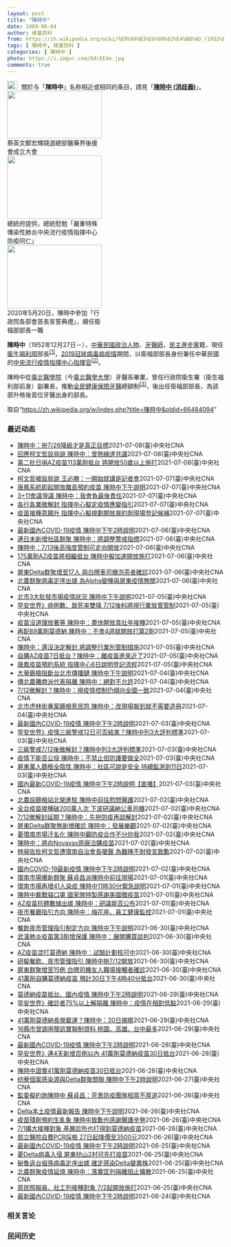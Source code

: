 ```yaml
---
layout: post
title: "陳時中"
date: 1989-06-04
author: 维基百科
from: https://zh.wikipedia.org/wiki/%E9%99%B3%E6%99%82%E4%B8%AD_(1952%E5%B9%B4)
tags: [ 陳時中, 维基百科 ]
categories: [ 陳時中 ]
photo: https://i.imgur.com/Q4cEE4e.jpg
comments: true
---
```

<div class="mw-parser-output">
<div id="noteTA-54dafe5e" class="noteTA"><div class="noteTA-group"><div data-noteta-group-source="module" data-noteta-group="Medicine"></div></div></div>
<div role="note" class="hatnote navigation-not-searchable"><a href="/wiki/Wikipedia:%E6%B6%88%E6%AD%A7%E4%B9%89" title="Wikipedia:消歧义"><img alt="Disambig gray.svg" src="//upload.wikimedia.org/wikipedia/commons/thumb/5/5f/Disambig_gray.svg/25px-Disambig_gray.svg.png" decoding="async" width="25" height="19" srcset="//upload.wikimedia.org/wikipedia/commons/thumb/5/5f/Disambig_gray.svg/38px-Disambig_gray.svg.png 1.5x, //upload.wikimedia.org/wikipedia/commons/thumb/5/5f/Disambig_gray.svg/50px-Disambig_gray.svg.png 2x" data-file-width="220" data-file-height="168"></a>&nbsp;&nbsp;關於与「<b>陳時中</b>」名称相近或相同的条目，請見「<b><a href="/wiki/%E9%99%B3%E6%99%82%E4%B8%AD_(%E6%B6%88%E6%AD%A7%E7%BE%A9)" class="mw-disambig" title="陳時中 (消歧義)">陳時中 (消歧義)</a></b>」。</div>

<div class="thumb tright"><div class="thumbinner" style="width:222px;"><a href="/wiki/File:%E9%84%AD%E5%AE%8F%E8%BC%9D%E8%88%87%E9%86%AB%E6%94%BF%E4%BA%BA%E5%A3%AB%E5%90%88%E7%85%A7.jpg" class="image"><img alt="" src="//upload.wikimedia.org/wikipedia/commons/thumb/e/e0/%E9%84%AD%E5%AE%8F%E8%BC%9D%E8%88%87%E9%86%AB%E6%94%BF%E4%BA%BA%E5%A3%AB%E5%90%88%E7%85%A7.jpg/220px-%E9%84%AD%E5%AE%8F%E8%BC%9D%E8%88%87%E9%86%AB%E6%94%BF%E4%BA%BA%E5%A3%AB%E5%90%88%E7%85%A7.jpg" decoding="async" width="220" height="110" class="thumbimage" srcset="//upload.wikimedia.org/wikipedia/commons/thumb/e/e0/%E9%84%AD%E5%AE%8F%E8%BC%9D%E8%88%87%E9%86%AB%E6%94%BF%E4%BA%BA%E5%A3%AB%E5%90%88%E7%85%A7.jpg/330px-%E9%84%AD%E5%AE%8F%E8%BC%9D%E8%88%87%E9%86%AB%E6%94%BF%E4%BA%BA%E5%A3%AB%E5%90%88%E7%85%A7.jpg 1.5x, //upload.wikimedia.org/wikipedia/commons/thumb/e/e0/%E9%84%AD%E5%AE%8F%E8%BC%9D%E8%88%87%E9%86%AB%E6%94%BF%E4%BA%BA%E5%A3%AB%E5%90%88%E7%85%A7.jpg/440px-%E9%84%AD%E5%AE%8F%E8%BC%9D%E8%88%87%E9%86%AB%E6%94%BF%E4%BA%BA%E5%A3%AB%E5%90%88%E7%85%A7.jpg 2x" data-file-width="4160" data-file-height="2080"></a>  <div class="thumbcaption"><div class="magnify"><a href="/wiki/File:%E9%84%AD%E5%AE%8F%E8%BC%9D%E8%88%87%E9%86%AB%E6%94%BF%E4%BA%BA%E5%A3%AB%E5%90%88%E7%85%A7.jpg" class="internal" title="放大"></a></div>蔡英文鄭宏輝競選總部醫藥界後援會成立大會</div></div></div>
<div class="thumb tright"><div class="thumbinner" style="width:222px;"><a href="/wiki/File:02.07_%E7%B8%BD%E7%B5%B1%E6%85%B0%E5%8B%89%E3%80%8C%E5%9A%B4%E9%87%8D%E7%89%B9%E6%AE%8A%E5%82%B3%E6%9F%93%E6%80%A7%E8%82%BA%E7%82%8E%E4%B8%AD%E5%A4%AE%E6%B5%81%E8%A1%8C%E7%96%AB%E6%83%85%E6%8C%87%E6%8F%AE%E4%B8%AD%E5%BF%83%E9%98%B2%E7%96%AB%E5%90%8C%E4%BB%81%E3%80%8D_(49500116692).jpg" class="image"><img alt="" src="//upload.wikimedia.org/wikipedia/commons/thumb/9/95/02.07_%E7%B8%BD%E7%B5%B1%E6%85%B0%E5%8B%89%E3%80%8C%E5%9A%B4%E9%87%8D%E7%89%B9%E6%AE%8A%E5%82%B3%E6%9F%93%E6%80%A7%E8%82%BA%E7%82%8E%E4%B8%AD%E5%A4%AE%E6%B5%81%E8%A1%8C%E7%96%AB%E6%83%85%E6%8C%87%E6%8F%AE%E4%B8%AD%E5%BF%83%E9%98%B2%E7%96%AB%E5%90%8C%E4%BB%81%E3%80%8D_%2849500116692%29.jpg/220px-02.07_%E7%B8%BD%E7%B5%B1%E6%85%B0%E5%8B%89%E3%80%8C%E5%9A%B4%E9%87%8D%E7%89%B9%E6%AE%8A%E5%82%B3%E6%9F%93%E6%80%A7%E8%82%BA%E7%82%8E%E4%B8%AD%E5%A4%AE%E6%B5%81%E8%A1%8C%E7%96%AB%E6%83%85%E6%8C%87%E6%8F%AE%E4%B8%AD%E5%BF%83%E9%98%B2%E7%96%AB%E5%90%8C%E4%BB%81%E3%80%8D_%2849500116692%29.jpg" decoding="async" width="220" height="147" class="thumbimage" srcset="//upload.wikimedia.org/wikipedia/commons/thumb/9/95/02.07_%E7%B8%BD%E7%B5%B1%E6%85%B0%E5%8B%89%E3%80%8C%E5%9A%B4%E9%87%8D%E7%89%B9%E6%AE%8A%E5%82%B3%E6%9F%93%E6%80%A7%E8%82%BA%E7%82%8E%E4%B8%AD%E5%A4%AE%E6%B5%81%E8%A1%8C%E7%96%AB%E6%83%85%E6%8C%87%E6%8F%AE%E4%B8%AD%E5%BF%83%E9%98%B2%E7%96%AB%E5%90%8C%E4%BB%81%E3%80%8D_%2849500116692%29.jpg/330px-02.07_%E7%B8%BD%E7%B5%B1%E6%85%B0%E5%8B%89%E3%80%8C%E5%9A%B4%E9%87%8D%E7%89%B9%E6%AE%8A%E5%82%B3%E6%9F%93%E6%80%A7%E8%82%BA%E7%82%8E%E4%B8%AD%E5%A4%AE%E6%B5%81%E8%A1%8C%E7%96%AB%E6%83%85%E6%8C%87%E6%8F%AE%E4%B8%AD%E5%BF%83%E9%98%B2%E7%96%AB%E5%90%8C%E4%BB%81%E3%80%8D_%2849500116692%29.jpg 1.5x, //upload.wikimedia.org/wikipedia/commons/thumb/9/95/02.07_%E7%B8%BD%E7%B5%B1%E6%85%B0%E5%8B%89%E3%80%8C%E5%9A%B4%E9%87%8D%E7%89%B9%E6%AE%8A%E5%82%B3%E6%9F%93%E6%80%A7%E8%82%BA%E7%82%8E%E4%B8%AD%E5%A4%AE%E6%B5%81%E8%A1%8C%E7%96%AB%E6%83%85%E6%8C%87%E6%8F%AE%E4%B8%AD%E5%BF%83%E9%98%B2%E7%96%AB%E5%90%8C%E4%BB%81%E3%80%8D_%2849500116692%29.jpg/440px-02.07_%E7%B8%BD%E7%B5%B1%E6%85%B0%E5%8B%89%E3%80%8C%E5%9A%B4%E9%87%8D%E7%89%B9%E6%AE%8A%E5%82%B3%E6%9F%93%E6%80%A7%E8%82%BA%E7%82%8E%E4%B8%AD%E5%A4%AE%E6%B5%81%E8%A1%8C%E7%96%AB%E6%83%85%E6%8C%87%E6%8F%AE%E4%B8%AD%E5%BF%83%E9%98%B2%E7%96%AB%E5%90%8C%E4%BB%81%E3%80%8D_%2849500116692%29.jpg 2x" data-file-width="2048" data-file-height="1365"></a>  <div class="thumbcaption"><div class="magnify"><a href="/wiki/File:02.07_%E7%B8%BD%E7%B5%B1%E6%85%B0%E5%8B%89%E3%80%8C%E5%9A%B4%E9%87%8D%E7%89%B9%E6%AE%8A%E5%82%B3%E6%9F%93%E6%80%A7%E8%82%BA%E7%82%8E%E4%B8%AD%E5%A4%AE%E6%B5%81%E8%A1%8C%E7%96%AB%E6%83%85%E6%8C%87%E6%8F%AE%E4%B8%AD%E5%BF%83%E9%98%B2%E7%96%AB%E5%90%8C%E4%BB%81%E3%80%8D_(49500116692).jpg" class="internal" title="放大"></a></div>總統府提供，總統慰勉「嚴重特殊傳染性肺炎中央流行疫情指揮中心防疫同仁」</div></div></div>
<div class="thumb tright"><div class="thumbinner" style="width:222px;"><a href="/wiki/File:05.20_%E7%B8%BD%E7%B5%B1%E4%B8%BB%E6%8C%81%E3%80%8C%E8%A1%8C%E6%94%BF%E9%99%A2%E5%89%AF%E9%99%A2%E9%95%B7%E6%9A%A8%E5%90%84%E9%83%A8%E6%9C%83%E9%A6%96%E9%95%B7%E5%AE%A3%E8%AA%93%E5%85%B8%E7%A6%AE%E3%80%8D-%E9%99%B3%E6%99%82%E4%B8%AD.jpg" class="image"><img alt="" src="//upload.wikimedia.org/wikipedia/commons/thumb/a/aa/05.20_%E7%B8%BD%E7%B5%B1%E4%B8%BB%E6%8C%81%E3%80%8C%E8%A1%8C%E6%94%BF%E9%99%A2%E5%89%AF%E9%99%A2%E9%95%B7%E6%9A%A8%E5%90%84%E9%83%A8%E6%9C%83%E9%A6%96%E9%95%B7%E5%AE%A3%E8%AA%93%E5%85%B8%E7%A6%AE%E3%80%8D-%E9%99%B3%E6%99%82%E4%B8%AD.jpg/220px-05.20_%E7%B8%BD%E7%B5%B1%E4%B8%BB%E6%8C%81%E3%80%8C%E8%A1%8C%E6%94%BF%E9%99%A2%E5%89%AF%E9%99%A2%E9%95%B7%E6%9A%A8%E5%90%84%E9%83%A8%E6%9C%83%E9%A6%96%E9%95%B7%E5%AE%A3%E8%AA%93%E5%85%B8%E7%A6%AE%E3%80%8D-%E9%99%B3%E6%99%82%E4%B8%AD.jpg" decoding="async" width="220" height="147" class="thumbimage" srcset="//upload.wikimedia.org/wikipedia/commons/thumb/a/aa/05.20_%E7%B8%BD%E7%B5%B1%E4%B8%BB%E6%8C%81%E3%80%8C%E8%A1%8C%E6%94%BF%E9%99%A2%E5%89%AF%E9%99%A2%E9%95%B7%E6%9A%A8%E5%90%84%E9%83%A8%E6%9C%83%E9%A6%96%E9%95%B7%E5%AE%A3%E8%AA%93%E5%85%B8%E7%A6%AE%E3%80%8D-%E9%99%B3%E6%99%82%E4%B8%AD.jpg/330px-05.20_%E7%B8%BD%E7%B5%B1%E4%B8%BB%E6%8C%81%E3%80%8C%E8%A1%8C%E6%94%BF%E9%99%A2%E5%89%AF%E9%99%A2%E9%95%B7%E6%9A%A8%E5%90%84%E9%83%A8%E6%9C%83%E9%A6%96%E9%95%B7%E5%AE%A3%E8%AA%93%E5%85%B8%E7%A6%AE%E3%80%8D-%E9%99%B3%E6%99%82%E4%B8%AD.jpg 1.5x, //upload.wikimedia.org/wikipedia/commons/thumb/a/aa/05.20_%E7%B8%BD%E7%B5%B1%E4%B8%BB%E6%8C%81%E3%80%8C%E8%A1%8C%E6%94%BF%E9%99%A2%E5%89%AF%E9%99%A2%E9%95%B7%E6%9A%A8%E5%90%84%E9%83%A8%E6%9C%83%E9%A6%96%E9%95%B7%E5%AE%A3%E8%AA%93%E5%85%B8%E7%A6%AE%E3%80%8D-%E9%99%B3%E6%99%82%E4%B8%AD.jpg/440px-05.20_%E7%B8%BD%E7%B5%B1%E4%B8%BB%E6%8C%81%E3%80%8C%E8%A1%8C%E6%94%BF%E9%99%A2%E5%89%AF%E9%99%A2%E9%95%B7%E6%9A%A8%E5%90%84%E9%83%A8%E6%9C%83%E9%A6%96%E9%95%B7%E5%AE%A3%E8%AA%93%E5%85%B8%E7%A6%AE%E3%80%8D-%E9%99%B3%E6%99%82%E4%B8%AD.jpg 2x" data-file-width="2508" data-file-height="1672"></a>  <div class="thumbcaption"><div class="magnify"><a href="/wiki/File:05.20_%E7%B8%BD%E7%B5%B1%E4%B8%BB%E6%8C%81%E3%80%8C%E8%A1%8C%E6%94%BF%E9%99%A2%E5%89%AF%E9%99%A2%E9%95%B7%E6%9A%A8%E5%90%84%E9%83%A8%E6%9C%83%E9%A6%96%E9%95%B7%E5%AE%A3%E8%AA%93%E5%85%B8%E7%A6%AE%E3%80%8D-%E9%99%B3%E6%99%82%E4%B8%AD.jpg" class="internal" title="放大"></a></div>2020年5月20日，陳時中參加「行政院各部會首長宣誓典禮」，續任衛福部部長一職</div></div></div>
<p><b>陳時中</b>（1952年12月27日<span class="useeditintro" title="Template:BLP editintro">－</span>），<a href="/wiki/%E4%B8%AD%E8%8F%AF%E6%B0%91%E5%9C%8B" title="中華民國">中華民國</a><a href="/wiki/%E6%94%BF%E6%B2%BB%E4%BA%BA%E7%89%A9" title="政治人物">政治人物</a>、<a href="/wiki/%E7%89%99%E9%86%AB%E5%B8%AB" class="mw-redirect" title="牙醫師">牙醫師</a>，<a href="/wiki/%E6%B0%91%E4%B8%BB%E9%80%B2%E6%AD%A5%E9%BB%A8" title="民主進步黨">民主進步黨</a>籍，現任<a href="/wiki/%E4%B8%AD%E8%8F%AF%E6%B0%91%E5%9C%8B%E8%A1%9B%E7%94%9F%E7%A6%8F%E5%88%A9%E9%83%A8" title="中華民國衛生福利部">衛生福利部</a>部長<sup id="cite_ref-1" class="reference"><a href="#cite_note-1">[1]</a></sup>，<a href="/wiki/2019%E5%86%A0%E7%8B%80%E7%97%85%E6%AF%92%E7%97%85%E8%87%BA%E7%81%A3%E7%96%AB%E6%83%85" title="2019冠狀病毒病臺灣疫情">2019冠狀病毒病疫情</a>期間，以衛福部部長身份兼任中華民國的<a href="/wiki/%E5%9C%8B%E5%AE%B6%E8%A1%9B%E7%94%9F%E6%8C%87%E6%8F%AE%E4%B8%AD%E5%BF%83%E4%B8%AD%E5%A4%AE%E6%B5%81%E8%A1%8C%E7%96%AB%E6%83%85%E6%8C%87%E6%8F%AE%E4%B8%AD%E5%BF%83" title="國家衛生指揮中心中央流行疫情指揮中心">中央流行疫情指揮中心</a><a href="/wiki/%E6%8C%87%E6%8F%AE%E5%AE%98" title="指揮官">指揮官</a><sup id="cite_ref-2" class="reference"><a href="#cite_note-2">[2]</a></sup>。
</p><p>陳時中從<a href="/wiki/%E8%87%BA%E5%8C%97%E9%86%AB%E5%AD%B8%E9%99%A2" class="mw-redirect" title="臺北醫學院">臺北醫學院</a>（今<a href="/wiki/%E8%87%BA%E5%8C%97%E9%86%AB%E5%AD%B8%E5%A4%A7%E5%AD%B8" title="臺北醫學大學">臺北醫學大學</a>）牙醫系畢業，曾任行政院衛生署（衛生福利部前身）副署長，推動<a href="/wiki/%E5%85%A8%E6%B0%91%E5%81%A5%E5%BA%B7%E4%BF%9D%E9%9A%AA" title="全民健康保險">全民健康保險</a><a href="/wiki/%E7%89%99%E9%86%AB" title="牙醫">牙醫</a>總額制<sup id="cite_ref-3" class="reference"><a href="#cite_note-3">[3]</a></sup>，後出任衛福部部長，為該部升格後首位牙醫出身的部長。
</p>
</div><noscript><img src="//zh.wikipedia.org/wiki/Special:CentralAutoLogin/start?type=1x1" alt="" title="" width="1" height="1" style="border: none; position: absolute;"></noscript>
<div class="printfooter">取自“<a dir="ltr" href="https://zh.wikipedia.org/w/index.php?title=陳時中&amp;oldid=66484094">https://zh.wikipedia.org/w/index.php?title=陳時中&amp;oldid=66484094</a>”</div><div id="recent-news"><h3>最近动态</h3><ul><li><a href="https://nodebe4.github.io/waimei/2021-07-08/%E9%99%B3%E6%99%82%E4%B8%AD-%E6%8B%9A7-26%E9%99%8D%E7%B4%9A%E6%89%8D%E6%98%AF%E7%9C%9F%E6%AD%A3%E7%9B%AE%E6%A8%99" title="陳時中：拚7/26降級才是真正目標—— 指揮中心指揮官陳時中表示，全國力拚26日降級才是真正目標。（指揮中心提供） （中央社記者陳婕翎、張茗喧台北8日電）全台疫情三級警戒4度延期至26日，雖餐飲...">陳時中：拚7/26降級才是真正目標</a><time>2021-07-08</time><a class="tag">(臺)中央社CNA</a></li>
<li><a href="https://nodebe4.github.io/waimei/2021-07-08/%E5%9B%9E%E6%87%89%E6%9F%AF%E6%96%87%E5%93%B2%E8%A8%AD%E5%B1%80%E8%AA%AA-%E9%99%B3%E6%99%82%E4%B8%AD-%E6%9B%BE%E7%86%B1%E7%B7%9A%E9%81%94%E5%85%B1%E8%AD%98" title="回應柯文哲設局說 陳時中：曾熱線達共識—— 指揮中心指揮官陳時中（左）8日表示，與台北市長柯文哲（右）兩人曾直接通話，雙方對成立聯合前進指揮所達成共識，並決定2日在環南市場舉行記者會。圖為當天記...">回應柯文哲設局說 陳時中：曾熱線達共識</a><time>2021-07-08</time><a class="tag">(臺)中央社CNA</a></li>
<li><a href="https://nodebe4.github.io/waimei/2021-07-08/%E7%AC%AC%E4%BA%8C%E6%89%B9%E6%97%A5%E6%8D%90AZ%E7%96%AB%E8%8B%97113%E8%90%AC%E5%8A%91%E6%8A%B5%E5%8F%B0-%E5%B0%87%E9%96%8B%E6%94%BE50%E6%AD%B2%E4%BB%A5%E4%B8%8A%E6%96%BD%E6%89%93" title="第二批日捐AZ疫苗113萬劑抵台 將開放50歲以上施打—— （中央社記者陳婕翎、張茗喧台北8日電）中央流行疫情指揮中心指揮官陳時中今天下午表示，第二批日捐AZ 疫苗113萬劑下午已運抵台灣，陳時...">第二批日捐AZ疫苗113萬劑抵台 將開放50歲以上施打</a><time>2021-07-08</time><a class="tag">(臺)中央社CNA</a></li>
<li><a href="https://nodebe4.github.io/waimei/2021-07-07/%E6%9F%AF%E6%96%87%E5%93%B2%E8%A2%AB%E8%A8%AD%E5%B1%80%E8%AA%AA-%E7%8E%8B%E5%BF%85%E5%8B%9D-%E4%B8%80%E9%96%8B%E5%A7%8B%E5%B0%B1%E8%AC%9B%E6%98%AF%E8%A8%98%E8%80%85%E6%9C%83" title="柯文哲被設局說 王必勝：一開始就講是記者會—— 台北市長柯文哲（前右）7日稱日前與中央去環南市場視察是「被設局」。圖前左為中央流行疫情指揮中心指揮官陳時中。（中央社檔案照片 （中央社記者陳怡璇台...">柯文哲被設局說  王必勝：一開始就講是記者會</a><time>2021-07-07</time><a class="tag">(臺)中央社CNA</a></li>
<li><a href="https://nodebe4.github.io/waimei/2021-07-07/%E5%94%90%E9%B3%B3%E7%B3%BB%E7%B5%B1%E5%8D%B3%E8%B5%B7%E9%96%8B%E6%94%BE%E9%9B%A2%E5%B3%B6%E9%A0%90%E7%B4%84%E7%96%AB%E8%8B%97-%E9%99%B3%E6%99%82%E4%B8%AD%E4%B8%8B%E5%8D%88%E8%AA%AA%E6%98%8E" title="唐鳳系統即起開放離島預約疫苗 陳時中下午說明—— （中央社記者陳婕翎台北8日電）行政院政委唐鳳規劃武漢肺炎疫苗預約平台，昨天首次收單162萬多人登記意願，今天上午10時起開放已登記5178名離島...">唐鳳系統即起開放離島預約疫苗 陳時中下午說明</a><time>2021-07-07</time><a class="tag">(臺)中央社CNA</a></li>
<li><a href="https://nodebe4.github.io/waimei/2021-07-07/3+11%E6%9C%83%E8%AD%B0%E7%88%AD%E8%AD%B0-%E9%99%B3%E6%99%82%E4%B8%AD-%E6%88%91%E6%9C%83%E8%B2%A0%E6%9C%80%E5%BE%8C%E8%B2%AC%E4%BB%BB" title="3+11會議爭議 陳時中：我會負最後責任—— （中央社記者陳婕翎、張茗喧台北7日電）武漢肺炎疫情延燒，部份矛頭指向機組員「3+11」隔離政策，近日又傳出專家會議沒討論該議題。指揮中心指揮官陳時中...">3+11會議爭議 陳時中：我會負最後責任</a><time>2021-07-07</time><a class="tag">(臺)中央社CNA</a></li>
<li><a href="https://nodebe4.github.io/waimei/2021-07-07/%E5%90%84%E8%A1%8C%E5%90%84%E6%A5%AD%E5%BE%AE%E8%A7%A3%E5%B0%81-%E6%8C%87%E6%8F%AE%E4%B8%AD%E5%BF%83%E6%93%AC%E5%AE%9A%E7%96%AB%E6%83%85%E6%87%89%E8%AE%8A%E6%8C%87%E5%BC%95" title="各行各業微解封 指揮中心擬定疫情應變指引—— （中央社記者陳婕翎、張茗喧台北7日電）國內武漢肺炎疫情趨緩，連續多天不明感染源個案少於10例，指揮中心規劃7月13日後放寬高強度管制，指揮官陳時中今...">各行各業微解封 指揮中心擬定疫情應變指引</a><time>2021-07-07</time><a class="tag">(臺)中央社CNA</a></li>
<li><a href="https://nodebe4.github.io/waimei/2021-07-07/%E7%96%AB%E8%8B%97%E6%8E%A5%E7%A8%AE%E6%84%8F%E9%A1%98%E5%8D%87-%E6%8C%87%E6%8F%AE%E4%B8%AD%E5%BF%83%E6%93%AC%E8%A6%8F%E5%8A%83%E9%96%8B%E6%94%BE%E7%88%BD%E7%B4%84%E5%8A%91%E7%8F%BE%E5%A0%B4%E7%99%BB%E8%A8%98%E5%80%99%E8%A3%9C" title="疫苗接種意願升 指揮中心擬規劃開放爽約劑現場登記候補—— 民眾接種武漢肺炎疫苗意願提升，有醫師建議比照殘劑開放預約爽約劑，指揮中心指揮官陳時中7日表示，擬規劃現場補登記。圖為高雄市6日持續針對高...">疫苗接種意願升 指揮中心擬規劃開放爽約劑現場登記候補</a><time>2021-07-07</time><a class="tag">(臺)中央社CNA</a></li>
<li><a href="https://nodebe4.github.io/waimei/2021-07-06/%E6%9C%80%E6%96%B0%E5%9C%8B%E5%85%A7COVID-19%E7%96%AB%E6%83%85-%E9%99%B3%E6%99%82%E4%B8%AD%E4%B8%8B%E5%8D%882%E6%99%82%E8%AA%AA%E6%98%8E" title="最新國內COVID-19疫情 陳時中下午2時說明—— 台北市環南市場先前驗出不少PCR陽性，市府7日在雙園國中設篩檢站，讓環南市場從業人員、周邊里民等前來篩檢。國軍化學兵進行場域消毒。中央社記者...">最新國內COVID-19疫情 陳時中下午2時說明</a><time>2021-07-06</time><a class="tag">(臺)中央社CNA</a></li>
<li><a href="https://nodebe4.github.io/waimei/2021-07-06/%E9%80%A3%E6%97%A5%E6%9C%AA%E6%96%B0%E5%A2%9E%E7%A4%BE%E5%8D%80%E7%BE%A4%E8%81%9A-%E9%99%B3%E6%99%82%E4%B8%AD-%E5%B0%87%E8%AA%BF%E6%95%B4%E8%AD%A6%E6%88%92%E6%8C%87%E6%A8%99" title="連日未新增社區群聚 陳時中：將調整警戒指標—— （中央社記者江慧珺、陳婕翎台北6日電）武漢肺炎本土疫情逐漸緩和，已連續數天未新增社區群聚，不明感染源也低於10例。指揮中心指揮官陳時中今天表示，為...">連日未新增社區群聚 陳時中：將調整警戒指標</a><time>2021-07-06</time><a class="tag">(臺)中央社CNA</a></li>
<li><a href="https://nodebe4.github.io/waimei/2021-07-06/%E9%99%B3%E6%99%82%E4%B8%AD-7-13%E5%BE%8C%E9%AB%98%E5%BC%B7%E5%BA%A6%E7%AE%A1%E5%88%B6%E5%8F%AF%E8%B5%B0%E5%90%91%E9%96%8B%E6%94%BE" title="陳時中：7/13後高強度管制可走向開放—— 中央流行疫情指揮中心指揮官陳時中6日表示，經大規模篩檢、匡列隔離後，初步研判國內疫情相對安全。（中央社檔案照片） （中央社記者陳婕翎、江慧珺台北6日電...">陳時中：7/13後高強度管制可走向開放</a><time>2021-07-06</time><a class="tag">(臺)中央社CNA</a></li>
<li><a href="https://nodebe4.github.io/waimei/2021-07-06/175%E8%90%AC%E5%8A%91AZ%E7%96%AB%E8%8B%97%E5%B0%87%E7%9B%B8%E7%B9%BC%E6%8A%B5%E5%8F%B0-%E9%99%B3%E6%99%82%E4%B8%AD%E6%93%AC%E5%8A%A0%E9%80%9F%E9%96%8B%E6%94%BE%E6%96%BD%E6%89%93" title="175萬劑AZ疫苗將相繼抵台 陳時中擬加速開放施打—— 指揮中心指揮官陳時中6日證實，62萬劑自購AZ疫苗將於7日抵台。（中央社檔案照片） （中央社記者陳婕翎、江慧珺台北6日電）指揮中心指揮官陳...">175萬劑AZ疫苗將相繼抵台 陳時中擬加速開放施打</a><time>2021-07-06</time><a class="tag">(臺)中央社CNA</a></li>
<li><a href="https://nodebe4.github.io/waimei/2021-07-06/%E5%B1%8F%E6%9D%B1Delta%E7%BE%A4%E8%81%9A%E5%A2%9E%E8%87%B317%E4%BA%BA-%E8%88%87%E7%99%BD%E7%89%8C%E8%BB%8A%E5%8F%B8%E6%A9%9F%E6%B3%A1%E8%8C%B6%E8%80%85%E7%A2%BA%E8%A8%BA" title="屏東Delta群聚增至17人 與白牌車司機泡茶者確診—— 疫情指揮中心指揮官陳時中6日宣布，屏東Delta群聚新增1名個案（案15184），曾與白牌車司機（案14298）一起泡茶，群聚案截至目前...">屏東Delta群聚增至17人 與白牌車司機泡茶者確診</a><time>2021-07-06</time><a class="tag">(臺)中央社CNA</a></li>
<li><a href="https://nodebe4.github.io/waimei/2021-07-06/%E5%8C%97%E8%BE%B2%E7%BE%A4%E8%81%9A%E7%97%85%E6%AF%92%E5%AE%9A%E5%BA%8F%E5%87%BA%E7%88%90-%E7%82%BAAlpha%E8%AE%8A%E7%A8%AE%E8%88%87%E5%B1%8F%E6%9D%B1%E7%96%AB%E6%83%85%E7%84%A1%E9%97%9C" title="北農群聚病毒定序出爐 為Alpha變種與屏東疫情無關—— （中央社記者陳婕翎、江慧珺台北6日電）指揮中心指揮官陳時中今天宣布，北農及環南市場群聚事件基因定序出爐，為最早在英國發現的Alpha變種...">北農群聚病毒定序出爐 為Alpha變種與屏東疫情無關</a><time>2021-07-06</time><a class="tag">(臺)中央社CNA</a></li>
<li><a href="https://nodebe4.github.io/waimei/2021-07-05/%E5%8C%97%E5%B8%823%E5%A4%A7%E6%89%B9%E7%99%BC%E5%B8%82%E5%A0%B4%E7%96%AB%E6%83%85%E7%8B%80%E6%B3%81-%E9%99%B3%E6%99%82%E4%B8%AD%E4%B8%8B%E5%8D%88%E8%AA%AA%E6%98%8E" title="北市3大批發市場疫情狀況 陳時中下午說明—— （中央社記者陳婕翎台北6日電）國內武漢肺炎（2019冠狀病毒疾病，COVID-19）疫情有趨緩跡象，但台北市持續有群聚傳出，3大批發市場疫情對社區影...">北市3大批發市場疫情狀況  陳時中下午說明</a><time>2021-07-05</time><a class="tag">(臺)中央社CNA</a></li>
<li><a href="https://nodebe4.github.io/waimei/2021-07-05/%E6%97%A9%E5%AE%89%E4%B8%96%E7%95%8C-%E7%97%85%E4%BE%8B%E6%95%B8-%E8%87%B4%E6%AD%BB%E7%8E%87%E9%9B%99%E9%99%8D-7-12%E5%BE%8C%E6%96%99%E5%B0%87%E8%A6%96%E8%A1%8C%E6%A5%AD%E6%94%BE%E5%AF%AC%E7%AE%A1%E5%88%B6" title="早安世界》病例數、致死率雙降 7/12後料將視行業放寬管制—— 對於12日之後解除3級警戒的可能性，疫情指揮官陳時中5日表示，目前尚無決定，但中央會調整行業別管制措施，準備相關規劃。圖為餐飲店家...">早安世界》病例數、致死率雙降 7/12後料將視行業放寬管制</a><time>2021-07-05</time><a class="tag">(臺)中央社CNA</a></li>
<li><a href="https://nodebe4.github.io/waimei/2021-07-05/%E7%96%AB%E8%8B%97%E6%B2%92%E9%81%93%E7%90%86%E6%94%BE%E8%91%97%E7%AD%89-%E9%99%B3%E6%99%82%E4%B8%AD-%E7%9B%A1%E5%BF%AB%E9%96%8B%E6%94%BE%E9%9D%92%E5%A3%AF%E5%B9%B4%E6%8E%A5%E7%A8%AE" title="疫苗沒道理放著等 陳時中：盡快開放青壯年接種—— （中央社記者江慧珺、陳婕翎台北5日電）指揮中心指揮官陳時中今天表示，現有疫苗可涵蓋大部分的高齡與風險人員，且AZ疫苗也有剩餘，疫苗沒道理放著等，...">疫苗沒道理放著等 陳時中：盡快開放青壯年接種</a><time>2021-07-05</time><a class="tag">(臺)中央社CNA</a></li>
<li><a href="https://nodebe4.github.io/waimei/2021-07-05/%E5%86%8D%E9%85%8D89%E8%90%AC%E5%8A%91%E8%8E%AB%E5%BE%B7%E7%B4%8D-%E9%99%B3%E6%99%82%E4%B8%AD-%E4%B8%8D%E6%9C%834%E9%80%B1%E5%B0%B1%E9%96%8B%E6%94%BE%E6%89%93%E7%AC%AC2%E5%8A%91" title="再配89萬劑莫德納 陳時中：不會4週就開放打第2劑—— 指揮中心5日將再配發89萬3900劑莫德納疫苗至地方政府。（指揮中心提供） （中央社記者陳婕翎、江慧珺台北5日電）指揮中心今天將再配發89...">再配89萬劑莫德納 陳時中：不會4週就開放打第2劑</a><time>2021-07-05</time><a class="tag">(臺)中央社CNA</a></li>
<li><a href="https://nodebe4.github.io/waimei/2021-07-05/%E9%99%B3%E6%99%82%E4%B8%AD-%E9%82%84%E6%B2%92%E6%B1%BA%E5%AE%9A%E8%A7%A3%E5%B0%81-%E5%B0%87%E8%AA%BF%E6%95%B4%E8%A1%8C%E6%A5%AD%E5%88%A5%E7%AE%A1%E5%88%B6%E6%8E%AA%E6%96%BD" title="陳時中：還沒決定解封 將調整行業別管制措施—— 全台疫情警戒第三級已3度延長至7月12日，各界關心「712解禁」可能，指揮中心指揮官陳時中5日表示，目前還沒決定要解封。圖為餐飲店家在鐵捲門貼上「...">陳時中：還沒決定解封  將調整行業別管制措施</a><time>2021-07-05</time><a class="tag">(臺)中央社CNA</a></li>
<li><a href="https://nodebe4.github.io/waimei/2021-07-05/%E8%87%AA%E8%B3%BCAZ%E7%96%AB%E8%8B%977%E6%97%A5%E6%8A%B5%E5%8F%B0-%E9%99%B3%E6%99%82%E4%B8%AD-%E9%9B%A2%E7%96%AB%E8%8B%97%E9%80%B2%E4%BE%86%E8%BF%91%E4%BA%86" title="自購AZ疫苗7日抵台？陳時中：離疫苗進來近了—— 有多家媒體報導，華航班機7日從泰國載運自購AZ疫苗抵台，指揮中心指揮官陳時中5日低調回應，有疫苗就會報告，「離疫苗進來近了。」（指揮中心提供） ...">自購AZ疫苗7日抵台？陳時中：離疫苗進來近了</a><time>2021-07-05</time><a class="tag">(臺)中央社CNA</a></li>
<li><a href="https://nodebe4.github.io/waimei/2021-07-05/%E5%94%90%E9%B3%B3%E7%96%AB%E8%8B%97%E9%A0%90%E7%B4%84%E7%B3%BB%E7%B5%B1-%E6%8C%87%E6%8F%AE%E4%B8%AD%E5%BF%836%E6%97%A5%E8%AA%AA%E6%98%8E%E7%99%BB%E8%A8%98%E6%B5%81%E7%A8%8B" title="唐鳳疫苗預約系統 指揮中心6日說明登記流程—— 指揮中心指揮官陳時中5日公布，由行政院政務委員唐鳳規畫的COVID-19疫苗預約平台系統將上路，將於6日說明登記預約流程。圖為醫護人員用針筒抽取疫...">唐鳳疫苗預約系統 指揮中心6日說明登記流程</a><time>2021-07-05</time><a class="tag">(臺)中央社CNA</a></li>
<li><a href="https://nodebe4.github.io/waimei/2021-07-04/%E5%A4%A7%E9%87%8F%E7%AF%A9%E6%AA%A2%E9%98%BB%E6%96%B7%E5%8F%B0%E5%8C%97%E5%B8%82%E5%82%B3%E6%92%AD%E9%8F%88-%E9%99%B3%E6%99%82%E4%B8%AD%E4%B8%8B%E5%8D%88%E8%AA%AA%E6%98%8E" title="大量篩檢阻斷台北市傳播鏈 陳時中下午說明—— （中央社記者陳婕翎台北5日電）武漢肺炎疫情有趨緩跡象，但台北市持續有染疫事件傳出，成單日新增個案數最多地區，指揮中心盼大量篩檢阻斷台北市傳播鏈，指揮...">大量篩檢阻斷台北市傳播鏈 陳時中下午說明</a><time>2021-07-04</time><a class="tag">(臺)中央社CNA</a></li>
<li><a href="https://nodebe4.github.io/waimei/2021-07-04/%E5%82%B3%E5%8C%97%E8%BE%B2%E6%94%A4%E5%95%86%E6%B4%BE%E4%BB%A3%E8%A1%A8%E9%9A%94%E9%9B%A2-%E9%99%B3%E6%99%82%E4%B8%AD-%E7%B5%95%E5%B0%8D%E4%B8%8D%E5%85%81%E8%A8%B1" title="傳北農攤商派代表隔離 陳時中：絕對不允許—— 有議員指出北農攤商稱「派代表隔離就好」。指揮中心指揮官陳時中4日強調，此舉絕對不允許，若相關人員不配合匡列隔離措施，將有罰則。圖為第一果菜批發市場6...">傳北農攤商派代表隔離 陳時中：絕對不允許</a><time>2021-07-04</time><a class="tag">(臺)中央社CNA</a></li>
<li><a href="https://nodebe4.github.io/waimei/2021-07-04/7-12%E5%BE%AE%E8%A7%A3%E5%B0%81-%E9%99%B3%E6%99%82%E4%B8%AD-%E8%A6%96%E7%96%AB%E6%83%85%E6%8E%A7%E5%88%B6%E4%BB%8D%E5%82%BE%E5%90%91%E5%85%A8%E5%9C%8B%E4%B8%80%E8%87%B4" title="7/12微解封？陳時中：視疫情控制仍傾向全國一致—— 台北3大批發市場武漢肺炎疫情蠢蠢欲動，各界關注12日微解封可能性。指揮中心指揮官陳時中4日重申，解封視疫情控制情況，仍傾向全國一致。圖為台北...">7/12微解封？陳時中：視疫情控制仍傾向全國一致</a><time>2021-07-04</time><a class="tag">(臺)中央社CNA</a></li>
<li><a href="https://nodebe4.github.io/waimei/2021-07-04/%E5%8C%97%E5%B8%82%E8%99%8E%E6%9E%97%E8%A1%97%E5%B0%88%E6%A1%88%E7%AF%A9%E6%AA%A2%E6%83%B9%E6%B0%91%E6%80%A8-%E9%99%B3%E6%99%82%E4%B8%AD-%E6%94%B9%E7%8F%BE%E5%A0%B4%E5%A0%B1%E5%88%B0%E5%B0%B1%E4%B8%8D%E9%9C%80%E8%A6%81%E9%80%A0%E5%86%8A" title="北市虎林街專案篩檢惹民怨 陳時中：改現場報到就不需要造冊—— 台北市虎林街、永春市場一帶出現COVID-19零星感染，台北市政府4日啟動「虎林專案」，在永吉國小設置篩檢站，前往篩檢的民眾大排長龍...">北市虎林街專案篩檢惹民怨 陳時中：改現場報到就不需要造冊</a><time>2021-07-04</time><a class="tag">(臺)中央社CNA</a></li>
<li><a href="https://nodebe4.github.io/waimei/2021-07-03/%E6%9C%80%E6%96%B0%E5%9C%8B%E5%85%A7COVID-19%E7%96%AB%E6%83%85-%E9%99%B3%E6%99%82%E4%B8%AD%E4%B8%8B%E5%8D%882%E6%99%82%E8%AA%AA%E6%98%8E" title="最新國內COVID-19疫情 陳時中下午2時說明—— （中央社記者陳婕翎台北4日電）台北市3批發市場爆發疫情，累計約200人確診，市長柯文哲點名虎林街、永春市場周遭為熱區，啟動「虎林專案」。指揮...">最新國內COVID-19疫情 陳時中下午2時說明</a><time>2021-07-03</time><a class="tag">(臺)中央社CNA</a></li>
<li><a href="https://nodebe4.github.io/waimei/2021-07-03/%E6%97%A9%E5%AE%89%E4%B8%96%E7%95%8C-%E7%96%AB%E6%83%85%E4%B8%89%E7%B4%9A%E8%AD%A6%E6%88%9212%E6%97%A5%E5%8F%AF%E5%90%A6%E7%B5%90%E6%9D%9F-%E9%99%B3%E6%99%82%E4%B8%AD%E5%88%973%E5%A4%A7%E8%A9%95%E5%88%A4%E6%A8%99%E6%BA%96" title="早安世界》疫情三級警戒12日可否結束？陳時中列3大評判標準—— 外界關心三級警戒在12日之後能否「微解封」，疫情指揮官陳時中3日說，評判標準除疫情外，還要看全民警覺心與應變作為的速度。圖為台北寧...">早安世界》疫情三級警戒12日可否結束？陳時中列3大評判標準</a><time>2021-07-03</time><a class="tag">(臺)中央社CNA</a></li>
<li><a href="https://nodebe4.github.io/waimei/2021-07-03/%E4%B8%89%E7%B4%9A%E8%AD%A6%E6%88%927-12%E5%BE%8C%E5%BE%AE%E8%A7%A3%E5%B0%81-%E9%99%B3%E6%99%82%E4%B8%AD%E5%88%973%E5%A4%A7%E8%A9%95%E5%88%A4%E6%A8%99%E6%BA%96" title="三級警戒7/12後微解封？陳時中列3大評判標準—— 外界關心三級警戒12日後能否「微解封」，疫情指揮中心指揮官陳時中3日說，評判標準除疫情外，還要看全民警覺心與應變作為的速度。圖為台北寧夏夜市「...">三級警戒7/12後微解封？陳時中列3大評判標準</a><time>2021-07-03</time><a class="tag">(臺)中央社CNA</a></li>
<li><a href="https://nodebe4.github.io/waimei/2021-07-03/%E7%96%AB%E6%83%85%E4%B8%8B%E8%83%BD%E5%90%A6%E5%85%AC%E6%8A%95-%E9%99%B3%E6%99%82%E4%B8%AD-%E4%B8%8D%E7%A6%81%E6%AD%A2%E4%BD%86%E9%98%B2%E8%AD%B7%E8%A6%81%E5%81%9A%E5%85%A8" title="疫情下能否公投 陳時中：不禁止但防護要做全—— 疫情指揮中心指揮官陳時中3日表示，無論全國性及地方性公民投票都涉及公民權益，如果非必要，指揮中心不會禁止，但防護措施一定要做全。圖為乘客進出北捷戴...">疫情下能否公投 陳時中：不禁止但防護要做全</a><time>2021-07-03</time><a class="tag">(臺)中央社CNA</a></li>
<li><a href="https://nodebe4.github.io/waimei/2021-07-03/%E5%B1%8F%E6%9D%B1%E8%90%AC%E4%BA%BA%E7%AF%A9%E6%AA%A2%E5%85%A8%E9%99%B0%E6%80%A7-%E9%99%B3%E6%99%82%E4%B8%AD-%E7%A4%BE%E5%8D%80%E5%8F%AF%E8%AA%AA%E6%98%AF%E5%AE%89%E5%85%A8-%E6%8C%81%E7%BA%8C%E7%9B%A3%E6%B8%AC%E5%88%B011%E6%97%A5" title="屏東萬人篩檢全陰性 陳時中：社區可說是安全 持續監測到11日—— 屏東Delta群聚疫情降溫，指揮中心指揮官陳時中3日表示，目前所有接觸者已匡列差不多，社區採檢1.2萬人也都是陰性。（指揮中心提...">屏東萬人篩檢全陰性 陳時中：社區可說是安全 持續監測到11日</a><time>2021-07-03</time><a class="tag">(臺)中央社CNA</a></li>
<li><a href="https://nodebe4.github.io/waimei/2021-07-03/%E5%9C%8B%E5%85%A7%E6%9C%80%E6%96%B0COVID-19%E7%96%AB%E6%83%85-%E9%99%B3%E6%99%82%E4%B8%AD%E4%B8%8B%E5%8D%882%E6%99%82%E8%AA%AA%E6%98%8E-%E7%9B%B4%E6%92%AD" title="國內最新COVID-19疫情 陳時中下午2時說明【直播】—— 影片來源：衛生福利部疾病管制署 （中央社記者陳怡璇、江慧珺台北3日電）台北市政府今天證實，台北市批發市場增5人確診武漢肺炎（2019...">國內最新COVID-19疫情 陳時中下午2時說明【直播】</a><time>2021-07-03</time><a class="tag">(臺)中央社CNA</a></li>
<li><a href="https://nodebe4.github.io/waimei/2021-07-02/%E5%8C%97%E8%BE%B2%E8%A8%AD%E7%AF%A9%E6%AA%A2%E7%AB%99%E5%8C%97%E6%A6%AE%E9%80%B2%E9%A7%90-%E9%99%B3%E6%99%82%E4%B8%AD%E5%89%8D%E5%BE%80%E6%85%B0%E5%95%8F%E9%86%AB%E8%AD%B7" title="北農設篩檢站北榮進駐 陳時中前往慰問醫護—— （中央社記者劉建邦、江慧珺台北3日電）台北市政府在台北農產運銷股份有限公司第一果菜批發市場設篩檢站，北榮進駐。疫情指揮中心指揮官陳時中今天上午前往慰...">北農設篩檢站北榮進駐 陳時中前往慰問醫護</a><time>2021-07-02</time><a class="tag">(臺)中央社CNA</a></li>
<li><a href="https://nodebe4.github.io/waimei/2021-07-02/%E5%85%A8%E5%8F%B0%E7%96%AB%E8%8B%97%E6%8E%A5%E7%A8%AE%E7%A0%B4200%E8%90%AC%E4%BA%BA%E6%AC%A1-%E4%B8%8B%E6%B3%A2%E7%A0%94%E8%AD%B0%E7%B4%8D%E5%85%AC%E8%BB%8A%E5%8F%B8%E6%A9%9F" title="全台疫苗接種破200萬人次 下波研議納公車司機—— 疫情指揮中心統計，截至1日全台疫苗接種突破200萬人次。指揮官陳時中表示，未來新一批疫苗到貨後，會優先考慮將公車司機納入接種對象。圖為北市2日...">全台疫苗接種破200萬人次 下波研議納公車司機</a><time>2021-07-02</time><a class="tag">(臺)中央社CNA</a></li>
<li><a href="https://nodebe4.github.io/waimei/2021-07-02/7-12%E5%BE%AE%E8%A7%A3%E5%B0%81%E5%BB%B6%E6%9C%9F-%E9%99%B3%E6%99%82%E4%B8%AD-%E5%85%88%E6%8B%9A%E9%98%B2%E7%96%AB%E5%86%8D%E8%AB%87%E8%A7%A3%E5%B0%81" title="7/12微解封延期？陳時中：先拚防疫再談解封—— 北市環南市場（圖）爆發疫情是否影響12日微解封進度，備受關注。指揮中心指揮官陳時中2日表示，目前須集中精神全力防疫，否則現在開放大家也不安心。中...">7/12微解封延期？陳時中：先拚防疫再談解封</a><time>2021-07-02</time><a class="tag">(臺)中央社CNA</a></li>
<li><a href="https://nodebe4.github.io/waimei/2021-07-02/%E5%B1%8F%E6%9D%B1Delta%E7%BE%A4%E8%81%9A%E7%84%A1%E6%96%B0%E5%A2%9E%E7%A2%BA%E8%A8%BA-%E9%99%B3%E6%99%82%E4%B8%AD-%E7%99%BC%E5%B1%95%E6%A8%82%E8%A7%80" title="屏東Delta群聚無新增確診 陳時中：發展樂觀—— 指揮中心指揮官陳時中7月2日表示，屏東Delta群聚案沒有新增確診病例。圖為6月14日至26日曾到過枋寮醫院急門診的民眾前往篩檢。（屏東縣政府...">屏東Delta群聚無新增確診 陳時中：發展樂觀</a><time>2021-07-02</time><a class="tag">(臺)中央社CNA</a></li>
<li><a href="https://nodebe4.github.io/waimei/2021-07-02/%E6%86%82%E7%92%B0%E5%8D%97%E5%B8%82%E5%A0%B4%E6%B1%99%E5%90%8D%E5%8C%96-%E9%99%B3%E6%99%82%E4%B8%AD%E7%B1%B2%E9%98%B2%E7%96%AB%E5%90%88%E4%BD%9C%E4%B8%8D%E5%88%86%E4%BD%A0%E6%88%91" title="憂環南市場汙名化 陳時中籲防疫合作不分你我—— （中央社記者張茗喧、江慧珺台北2日電）北市環南市場爆發40多人染疫，指揮中心指揮官陳時中今天指出，落實疫調、匡列接觸者是現階段最重要工作，強調病毒...">憂環南市場汙名化  陳時中籲防疫合作不分你我</a><time>2021-07-02</time><a class="tag">(臺)中央社CNA</a></li>
<li><a href="https://nodebe4.github.io/waimei/2021-07-02/%E9%99%B3%E6%99%82%E4%B8%AD-%E5%B0%87%E5%90%91Novavax%E5%8E%9F%E5%BB%A0%E6%B4%BD%E8%B3%BC%E7%96%AB%E8%8B%97" title="陳時中：將向Novavax原廠洽購疫苗—— （中央社記者張茗喧、江慧珺台北2日電）外傳台灣希望透過COVAX取得Novavax疫苗，指揮中心指揮官陳時中今天透露，最近和COVAX聯繫都無法獲得明...">陳時中：將向Novavax原廠洽購疫苗</a><time>2021-07-02</time><a class="tag">(臺)中央社CNA</a></li>
<li><a href="https://nodebe4.github.io/waimei/2021-07-02/%E6%9E%97%E6%98%B6%E4%BD%90%E6%89%B9%E6%9F%AF%E6%96%87%E5%93%B2%E9%81%AD%E7%92%B0%E5%8D%97%E8%87%AA%E6%B2%BB%E6%9C%83%E9%95%B7%E5%97%86%E8%81%B2-%E7%82%BA%E9%9B%A3%E6%8E%A9%E4%B8%8D%E8%80%90%E7%99%BC%E8%A8%80%E8%87%B4%E6%AD%89" title="林昶佐批柯文哲遭環南自治會長嗆聲 為難掩不耐發言致歉—— 台北市環南市場發生武漢肺炎群聚，中央流行疫情指揮中心指揮官陳時中與台北市長柯文哲2日上午到場了解情況，中正萬華區的無黨籍立委林昶佐（左）...">林昶佐批柯文哲遭環南自治會長嗆聲 為難掩不耐發言致歉</a><time>2021-07-02</time><a class="tag">(臺)中央社CNA</a></li>
<li><a href="https://nodebe4.github.io/waimei/2021-07-02/%E5%9C%8B%E5%85%A7COVID-19%E6%9C%80%E6%96%B0%E7%96%AB%E6%83%85-%E9%99%B3%E6%99%82%E4%B8%AD%E4%B8%8B%E5%8D%882%E6%99%82%E8%AA%AA%E6%98%8E" title="國內COVID-19最新疫情 陳時中下午2時說明—— 中央流行疫情指揮中心指揮官陳時中2日下午2時將召開記者會，說明最新疫情狀況。（中央社檔案照片） （中央社記者張茗喧、江慧珺台北2日電）繼北農...">國內COVID-19最新疫情 陳時中下午2時說明</a><time>2021-07-02</time><a class="tag">(臺)中央社CNA</a></li>
<li><a href="https://nodebe4.github.io/waimei/2021-07-01/%E7%92%B0%E5%8D%97%E5%B8%82%E5%A0%B4%E7%88%86%E6%96%B0%E7%BE%A4%E8%81%9A-%E8%98%87%E8%B2%9E%E6%98%8C%E6%B4%BE%E9%99%B3%E6%99%82%E4%B8%AD%E5%89%8D%E5%BE%80%E7%8F%BE%E5%A0%B4" title="環南市場爆新群聚 蘇貞昌派陳時中前往現場—— 台北市環南市場經篩檢後有41名攤商PCR陽性，台北市政府2日宣布已要求休市3天、清消場域，國軍化學兵與北市府環保局人員出動消毒。中央社記者鄭清元攝 ...">環南市場爆新群聚 蘇貞昌派陳時中前往現場</a><time>2021-07-01</time><a class="tag">(臺)中央社CNA</a></li>
<li><a href="https://nodebe4.github.io/waimei/2021-07-01/%E7%92%B0%E5%8D%97%E5%B8%82%E5%A0%B4%E5%86%8D%E5%A2%9E41%E4%BA%BA%E6%9F%93%E7%96%AB-%E9%99%B3%E6%99%82%E4%B8%AD11%E6%99%8230%E5%88%86%E7%B7%8A%E6%80%A5%E8%AA%AA%E6%98%8E" title="環南市場再增41人染疫 陳時中11時30分緊急說明—— 台北市批發市場日前發生武漢肺炎群聚感染，北市府針對市場從業人員進行PCR篩檢，發現環南市場有41名攤商PCR陽性，已要求休市3天、清消場域...">環南市場再增41人染疫 陳時中11時30分緊急說明</a><time>2021-07-01</time><a class="tag">(臺)中央社CNA</a></li>
<li><a href="https://nodebe4.github.io/waimei/2021-07-01/%E9%99%B3%E6%99%82%E4%B8%AD%E6%88%B4%E6%88%B0%E8%B2%93%E5%8F%A3%E7%BD%A9-%E5%9C%8B%E5%AE%B6%E9%9A%8A%E7%89%B9%E8%A3%BD%E6%84%9F%E8%AC%9D%E7%BE%8E%E5%9C%8B%E8%B4%88%E7%96%AB%E8%8B%97" title="陳時中戴戰貓口罩 國家隊特製感謝美國贈疫苗—— 美國捐贈台灣的250萬劑莫德納疫苗1日開打，衛福部長陳時中在下午的中央流行疫情指揮中心記者會戴上印有美國國旗與繫上台灣國旗領巾的「戰貓口罩」，引起...">陳時中戴戰貓口罩 國家隊特製感謝美國贈疫苗</a><time>2021-07-01</time><a class="tag">(臺)中央社CNA</a></li>
<li><a href="https://nodebe4.github.io/waimei/2021-07-01/AZ%E7%96%AB%E8%8B%97%E6%8A%97%E9%AB%94%E6%95%B8%E6%93%9A%E5%87%BA%E7%88%90-%E9%99%B3%E6%99%82%E4%B8%AD-%E7%A0%94%E8%AD%B0%E8%83%BD%E5%90%A6%E5%85%AC%E5%B8%83" title="AZ疫苗抗體數據出爐 陳時中：研議能否公布—— AZ疫苗中和抗體數據出爐，指揮中心指揮官陳時中1日表示，相關數據牽涉很多權利義務的問題，能否公布還要和法務溝通一下。圖為AZ疫苗。（中央社檔案照片...">AZ疫苗抗體數據出爐 陳時中：研議能否公布</a><time>2021-07-01</time><a class="tag">(臺)中央社CNA</a></li>
<li><a href="https://nodebe4.github.io/waimei/2021-07-01/%E5%A4%9C%E5%B8%82%E9%A4%90%E5%BB%B3%E6%8C%87%E5%BC%95%E6%96%B9%E5%90%91-%E9%99%B3%E6%99%82%E4%B8%AD-%E6%A2%85%E8%8A%B1%E5%BA%A7-%E5%93%A1%E5%B7%A5%E5%81%A5%E5%BA%B7%E7%9B%A3%E6%8E%A7" title="夜市餐廳指引方向 陳時中：梅花座、員工健康監控—— 指揮中心指揮官陳時中1日表示，對夜市、餐廳「微解封」的管理方向是需採梅花座，且應加強員工健康監控。圖為6月29日復業的台北寧夏夜市。（中央社檔...">夜市餐廳指引方向 陳時中：梅花座、員工健康監控</a><time>2021-07-01</time><a class="tag">(臺)中央社CNA</a></li>
<li><a href="https://nodebe4.github.io/waimei/2021-06-30/%E9%A4%90%E9%A3%B2%E5%A4%9C%E5%B8%82%E7%AE%A1%E7%90%86%E6%8C%87%E5%BC%95%E5%88%B6%E5%AE%9A%E6%96%B9%E5%90%91-%E9%99%B3%E6%99%82%E4%B8%AD%E4%B8%8B%E5%8D%88%E8%AA%AA%E6%98%8E" title="餐飲夜市管理指引制定方向 陳時中下午說明—— （中央社記者陳婕翎台北1日電）3級警戒持續至7月12日，餐飲禁止內用重創業者生計，指揮中心擬推出餐飲、夜市管理指引，制定方向包含攤商造冊人流管制等，...">餐飲夜市管理指引制定方向  陳時中下午說明</a><time>2021-06-30</time><a class="tag">(臺)中央社CNA</a></li>
<li><a href="https://nodebe4.github.io/waimei/2021-06-30/%E6%AD%A6%E6%BC%A2%E8%82%BA%E7%82%8E%E7%96%AB%E8%8B%97%E7%AC%AC3%E5%8A%91%E5%A2%9E%E4%BF%9D%E8%AD%B7-%E9%99%B3%E6%99%82%E4%B8%AD-%E5%B1%95%E9%96%8B%E8%B3%BC%E8%B2%B7%E8%AB%87%E5%88%A4" title="武漢肺炎疫苗第3劑增保護 陳時中：展開購買談判—— （中央社記者陳婕翎、張茗喧台北30日電）全球武漢肺炎疫情延續，疫苗接種進度較快的國家，正在考慮施打第3劑追加劑來延長免疫力。疫情指揮中心指揮官...">武漢肺炎疫苗第3劑增保護 陳時中：展開購買談判</a><time>2021-06-30</time><a class="tag">(臺)中央社CNA</a></li>
<li><a href="https://nodebe4.github.io/waimei/2021-06-30/AZ%E7%96%AB%E8%8B%97%E6%B7%B7%E6%89%93%E8%8E%AB%E5%BE%B7%E7%B4%8D-%E9%99%B3%E6%99%82%E4%B8%AD-%E8%A9%A6%E9%A9%97%E8%A8%88%E5%8A%83%E6%A0%B8%E5%8F%AF%E4%B8%AD" title="AZ疫苗混打莫德納 陳時中：試驗計劃核可中—— （中央社記者陳婕翎、張茗喧台北30日電）各國陸續展開武漢肺炎疫苗混打人體試驗，多數以AZ疫苗、BNT疫苗混打為主，台灣目前僅有AZ疫苗及莫德納疫苗...">AZ疫苗混打莫德納 陳時中：試驗計劃核可中</a><time>2021-06-30</time><a class="tag">(臺)中央社CNA</a></li>
<li><a href="https://nodebe4.github.io/waimei/2021-06-30/%E7%A0%94%E6%93%AC%E9%A4%90%E9%A3%B2-%E5%A4%9C%E5%B8%82%E7%AE%A1%E7%90%86%E6%8C%87%E5%BC%95-%E9%99%B3%E6%99%82%E4%B8%AD%E6%8B%9A7-12%E9%96%8B%E6%94%BE" title="研擬餐飲、夜市管理指引 陳時中拚7/12開放—— 近期國內武漢肺炎病例持續減少，指揮官陳時中30日透露，擬推出餐飲、夜市管理指引，拚7月12日開放營運。圖為三級警戒期間生意慘淡的饒河街夜市攤販。...">研擬餐飲、夜市管理指引 陳時中拚7/12開放</a><time>2021-06-30</time><a class="tag">(臺)中央社CNA</a></li>
<li><a href="https://nodebe4.github.io/waimei/2021-06-30/%E5%B1%8F%E6%9D%B1%E7%BE%A4%E8%81%9A%E5%A2%9E%E8%87%B315%E4%BE%8B-%E7%99%BD%E7%89%8C%E5%8F%B8%E6%A9%9F%E5%8F%8B%E4%BA%BA%E8%81%B7%E5%A0%B4%E6%8E%A5%E8%A7%B8%E8%80%85%E7%A2%BA%E8%A8%BA" title="屏東群聚增至15例 白牌司機友人職場接觸者確診—— 屏東群聚30日再增1例，該群聚累積15名確診者。（指揮中心提供） （中央社記者陳婕翎、張茗喧台北30日電）中央流行疫情指揮中心指揮官陳時中今天...">屏東群聚增至15例 白牌司機友人職場接觸者確診</a><time>2021-06-30</time><a class="tag">(臺)中央社CNA</a></li>
<li><a href="https://nodebe4.github.io/waimei/2021-06-30/41%E8%90%AC%E5%8A%91%E8%87%AA%E8%B3%BC%E8%8E%AB%E5%BE%B7%E7%B4%8D%E7%96%AB%E8%8B%97-%E9%A0%90%E8%A8%8830%E6%97%A5%E4%B8%8B%E5%8D%884%E6%99%8240%E5%88%86%E6%8A%B5%E5%8F%B0" title="41萬劑自購莫德納疫苗 預計30日下午4時40分抵台—— 中央流行疫情指揮中心指揮官陳時中30日下午表示，第三批莫德納疫苗41萬劑已啟航，預定下午4時40分抵達桃園國際機場。（圖取自facebo...">41萬劑自購莫德納疫苗 預計30日下午4時40分抵台</a><time>2021-06-30</time><a class="tag">(臺)中央社CNA</a></li>
<li><a href="https://nodebe4.github.io/waimei/2021-06-29/%E8%8E%AB%E5%BE%B7%E7%B4%8D%E7%96%AB%E8%8B%97%E6%8A%B5%E5%8F%B0-%E5%9C%8B%E5%85%A7%E7%96%AB%E6%83%85-%E9%99%B3%E6%99%82%E4%B8%AD%E4%B8%8B%E5%8D%882%E6%99%82%E8%AA%AA%E6%98%8E" title="莫德納疫苗抵台、國內疫情 陳時中下午2時說明—— 疫情指揮中心指揮官陳時中30日下午將舉行記者會說明疫情相關事宜。（中央社檔案照片） （中央社記者陳婕翎台北30日電）國內武漢肺炎疫情嚴峻，疫苗需...">莫德納疫苗抵台、國內疫情 陳時中下午2時說明</a><time>2021-06-29</time><a class="tag">(臺)中央社CNA</a></li>
<li><a href="https://nodebe4.github.io/waimei/2021-06-29/%E6%97%A9%E5%AE%89%E4%B8%96%E7%95%8C-%E7%A2%BA%E8%A8%BA%E8%80%8575-%E4%BB%A5%E4%B8%8A%E8%A7%A3%E9%9A%94%E9%9B%A2-%E9%99%B3%E6%99%82%E4%B8%AD-%E7%96%AB%E6%83%85%E5%9C%A8%E7%9B%B8%E5%B0%8D%E4%BD%8E%E9%BB%9E" title="早安世界》確診者75%以上解隔離 陳時中：疫情在相對低點—— 國內29日新增54例本土病例，疫情指揮官陳時中說，疫情與前段時間相比已來到相對低點。圖為台北寧夏夜市29日晚間「微解封」，攤商數目減...">早安世界》確診者75%以上解隔離 陳時中：疫情在相對低點</a><time>2021-06-29</time><a class="tag">(臺)中央社CNA</a></li>
<li><a href="https://nodebe4.github.io/waimei/2021-06-29/41%E8%90%AC%E5%8A%91%E8%8E%AB%E5%BE%B7%E7%B4%8D%E9%95%B7%E6%A6%AE%E8%BC%89%E9%81%8B-%E9%99%B3%E6%99%82%E4%B8%AD-30%E6%97%A5%E6%8F%AD%E6%9B%89" title="41萬劑莫德納長榮載運？陳時中：30日揭曉—— 指揮中心副指揮官陳宗彥29日上午透露，41萬劑莫德納疫苗預計30日下午抵台。（中央社檔案照片） （中央社記者張茗喧、陳婕翎、江慧珺台北29日電）指...">41萬劑莫德納長榮載運？陳時中：30日揭曉</a><time>2021-06-29</time><a class="tag">(臺)中央社CNA</a></li>
<li><a href="https://nodebe4.github.io/waimei/2021-06-29/16%E7%B8%A3%E5%B8%82%E6%9B%BE%E8%AA%BF%E7%94%A8%E7%B0%A1%E8%A8%8A%E5%AF%A6%E8%81%AF%E5%88%B6%E8%B3%87%E6%96%99-%E6%A1%83%E5%9C%92-%E9%AB%98%E9%9B%84-%E5%8F%B0%E4%B8%AD%E6%9C%80%E5%A4%9A" title="16縣市曾調用簡訊實聯制資料 桃園、高雄、台中最多—— 中央流行疫情指揮中心指揮官陳時中29日強調絕無濫用簡訊實聯制，目前已有16縣市調用303項資料，以桃園、高雄、台中調用最多。（指揮中心提供...">16縣市曾調用簡訊實聯制資料 桃園、高雄、台中最多</a><time>2021-06-29</time><a class="tag">(臺)中央社CNA</a></li>
<li><a href="https://nodebe4.github.io/waimei/2021-06-28/%E6%9C%80%E6%96%B0%E5%9C%8B%E5%85%A7COVID-19%E7%96%AB%E6%83%85-%E9%99%B3%E6%99%82%E4%B8%AD%E4%B8%8B%E5%8D%882%E6%99%82%E8%AA%AA%E6%98%8E" title="最新國內COVID-19疫情 陳時中下午2時說明—— 指揮中心指揮官陳時中29日下午2時說明疫情相關事宜。（中央社檔案照片） （中央社記者張茗喧、陳婕翎台北29日電）屏東枋山爆發武漢肺炎群聚疫情...">最新國內COVID-19疫情 陳時中下午2時說明</a><time>2021-06-28</time><a class="tag">(臺)中央社CNA</a></li>
<li><a href="https://nodebe4.github.io/waimei/2021-06-28/%E6%97%A9%E5%AE%89%E4%B8%96%E7%95%8C-%E9%80%A34%E5%A4%A9%E6%96%B0%E5%A2%9E%E7%99%BE%E4%BE%8B%E4%BB%A5%E5%85%A7-41%E8%90%AC%E5%8A%91%E8%8E%AB%E5%BE%B7%E7%B4%8D%E7%96%AB%E8%8B%9730%E6%97%A5%E6%8A%B5%E5%8F%B0" title="早安世界》連4天新增百例以內 41萬劑莫德納疫苗30日抵台—— 疫情指揮官陳時中28日證實，台灣自行向美國莫德納藥廠洽購的COVID-19疫苗當中，有41萬劑將於30日運抵，這代表截至6月底到貨...">早安世界》連4天新增百例以內 41萬劑莫德納疫苗30日抵台</a><time>2021-06-28</time><a class="tag">(臺)中央社CNA</a></li>
<li><a href="https://nodebe4.github.io/waimei/2021-06-28/%E9%99%B3%E6%99%82%E4%B8%AD%E8%AD%89%E5%AF%A641%E8%90%AC%E5%8A%91%E8%8E%AB%E5%BE%B7%E7%B4%8D%E7%96%AB%E8%8B%9730%E6%97%A5%E6%8A%B5%E5%8F%B0" title="陳時中證實41萬劑莫德納疫苗30日抵台—— 疫情指揮中心指揮官陳時中28日證實，預計30日將有41萬劑自行洽購莫德納藥廠的武漢肺炎疫苗抵台。（中央社檔案照片） （中央社記者陳婕翎、江慧珺台北28...">陳時中證實41萬劑莫德納疫苗30日抵台</a><time>2021-06-28</time><a class="tag">(臺)中央社CNA</a></li>
<li><a href="https://nodebe4.github.io/waimei/2021-06-27/%E6%9E%8B%E5%AF%AE%E5%80%8B%E6%A1%88%E6%84%9F%E6%9F%93%E6%BA%90%E8%88%87Delta%E7%BE%A4%E8%81%9A%E9%97%9C%E8%81%AF-%E9%99%B3%E6%99%82%E4%B8%AD%E4%B8%8B%E5%8D%882%E6%99%82%E8%AA%AA%E6%98%8E" title="枋寮個案感染源與Delta群聚關聯 陳時中下午2時說明—— 中央流行疫情指揮官陳時中28日下午2時舉行記者會說明疫情相關事宜。（指揮中心提供） （中央社記者陳婕翎台北28日電）屏東武漢肺炎疫情延...">枋寮個案感染源與Delta群聚關聯 陳時中下午2時說明</a><time>2021-06-27</time><a class="tag">(臺)中央社CNA</a></li>
<li><a href="https://nodebe4.github.io/waimei/2021-06-26/%E7%9B%A3%E5%A7%94%E6%93%AC%E7%B4%84%E8%A9%A2%E9%99%B3%E6%99%82%E4%B8%AD-%E8%98%87%E8%B2%9E%E6%98%8C-%E8%8B%9B%E8%B2%AC%E9%98%B2%E7%96%AB%E5%9C%98%E9%9A%8A%E7%9B%B8%E7%95%B6%E4%B8%8D%E5%8E%9A%E9%81%93" title="監委擬約詢陳時中 蘇貞昌：苛責防疫團隊相當不厚道—— 行政院長蘇貞昌（右）說，變種病毒肆虐，疫情有新衝擊，此時反過來苛責指揮官陳時中、防疫團隊，「相當不厚道、非常不公平」。（中央社檔案照片） （...">監委擬約詢陳時中 蘇貞昌：苛責防疫團隊相當不厚道</a><time>2021-06-26</time><a class="tag">(臺)中央社CNA</a></li>
<li><a href="https://nodebe4.github.io/waimei/2021-06-26/Delta%E6%9C%AC%E5%9C%9F%E7%96%AB%E6%83%85%E6%9C%80%E6%96%B0%E5%A0%B1%E5%91%8A-%E9%99%B3%E6%99%82%E4%B8%AD%E4%B8%8B%E5%8D%88%E8%AA%AA%E6%98%8E" title="Delta本土疫情最新報告 陳時中下午說明—— （中央社記者陳婕翎台北27日電）屏東計程車司機群聚案確定出現Delta病毒本土病例，疫情指揮中心要求加速篩檢，全力圍堵變種病毒擴散，指揮官陳時中今...">Delta本土疫情最新報告  陳時中下午說明</a><time>2021-06-26</time><a class="tag">(臺)中央社CNA</a></li>
<li><a href="https://nodebe4.github.io/waimei/2021-06-26/%E7%96%AB%E8%8B%97%E6%AE%98%E5%8A%91%E9%A0%90%E7%B4%84%E7%94%9F%E4%BA%82%E8%B1%A1-%E9%99%B3%E6%99%82%E4%B8%AD%E8%87%B4%E6%AD%89%E4%B9%9F%E6%84%9F%E8%AC%9D%E9%86%AB%E8%AD%B7%E8%BE%9B%E5%8B%9E" title="疫苗殘劑預約生亂象 陳時中致歉也感謝醫護辛勞—— 疫情指揮中心25日宣布開放18歲以上民眾預約施打疫苗殘劑，各縣市醫療院所預約電話爆量。指揮中心指揮官陳時中26日表示，造成各界困擾很抱歉，也感謝...">疫苗殘劑預約生亂象 陳時中致歉也感謝醫護辛勞</a><time>2021-06-26</time><a class="tag">(臺)中央社CNA</a></li>
<li><a href="https://nodebe4.github.io/waimei/2021-06-26/7-1%E6%93%B4%E5%A4%A7%E6%8E%A5%E7%A8%AE%E5%B0%8D%E8%B1%A1-%E5%9F%BA%E5%B1%A4%E8%A8%BA%E6%89%80%E4%B9%9F%E6%89%93%E5%BE%97%E5%88%B0%E8%8E%AB%E5%BE%B7%E7%B4%8D%E7%96%AB%E8%8B%97" title="7/1擴大接種對象 基層診所也打得到莫德納疫苗—— 7月1日起武漢肺炎疫苗擴大接種，疫情指揮中心指揮官陳時中26日表示，最新檢驗放行的106萬劑莫德納疫苗將分2批配送，由於解凍後可保存在攝氏2到...">7/1擴大接種對象 基層診所也打得到莫德納疫苗</a><time>2021-06-26</time><a class="tag">(臺)中央社CNA</a></li>
<li><a href="https://nodebe4.github.io/waimei/2021-06-26/%E9%83%A8%E7%AB%8B%E9%86%AB%E9%99%A2%E8%87%AA%E8%B2%BBPCR%E6%8E%A1%E6%AA%A2-27%E6%97%A5%E8%B5%B7%E9%99%8D%E5%83%B9%E8%87%B33500%E5%85%83" title="部立醫院自費PCR採檢 27日起降價至3500元—— 疫情指揮中心指揮官陳時中26日宣布，部立醫院PCR自費採檢費用27日起從新台幣5000元降至3500元，急件7000元降至4500元。圖為醫...">部立醫院自費PCR採檢  27日起降價至3500元</a><time>2021-06-26</time><a class="tag">(臺)中央社CNA</a></li>
<li><a href="https://nodebe4.github.io/waimei/2021-06-25/%E6%9C%80%E6%96%B0%E5%9C%8B%E5%85%A7COVID-19%E7%96%AB%E6%83%85-%E9%99%B3%E6%99%82%E4%B8%AD%E4%B8%8B%E5%8D%882%E6%99%82%E8%AA%AA%E6%98%8E" title="最新國內COVID-19疫情 陳時中下午2時說明—— （中央社記者江慧珺台北26日電）秘魯返台的祖孫感染Delta變異株，相關的屏東計程車司機群聚案正進行基因定序；另指揮中心宣布疫苗殘劑可供18...">最新國內COVID-19疫情 陳時中下午2時說明</a><time>2021-06-25</time><a class="tag">(臺)中央社CNA</a></li>
<li><a href="https://nodebe4.github.io/waimei/2021-06-25/%E6%86%82Delta%E7%97%85%E6%AF%92%E5%85%A5%E4%BE%B5-%E5%B1%8F%E6%9D%B1%E6%9E%8B%E5%B1%B12%E6%9D%91%E5%8F%AF%E5%85%88%E6%89%93%E7%96%AB%E8%8B%97" title="憂Delta病毒入侵 屏東枋山2村可先打疫苗—— 從秘魯返台在屏東縣枋山鄉居檢的祖孫，被證實染Delta變異株，由於枋山鄉同時有7人確診，縣府表示，中央疫情指揮中心指揮官陳時中已同意善餘和楓港2...">憂Delta病毒入侵  屏東枋山2村可先打疫苗</a><time>2021-06-25</time><a class="tag">(臺)中央社CNA</a></li>
<li><a href="https://nodebe4.github.io/waimei/2021-06-25/%E7%A7%98%E9%AD%AF%E8%BF%94%E5%8F%B0%E7%A5%96%E5%AD%AB%E7%97%85%E6%AF%92%E5%AE%9A%E5%BA%8F%E5%87%BA%E7%88%90-%E7%A2%BA%E5%AE%9A%E6%84%9F%E6%9F%93Delta%E8%AE%8A%E7%95%B0%E6%A0%AA" title="秘魯返台祖孫病毒定序出爐 確定感染Delta變異株—— 屏東計程車司機群聚案中，有個案親戚是從秘魯返台的祖孫，指揮中心指揮官陳時中25日表示，據最新基因定序，秘魯祖孫感染的是Delta變異株。（...">秘魯返台祖孫病毒定序出爐 確定感染Delta變異株</a><time>2021-06-25</time><a class="tag">(臺)中央社CNA</a></li>
<li><a href="https://nodebe4.github.io/waimei/2021-06-25/%E5%8C%97%E8%BE%B2%E7%BE%A4%E8%81%9A%E7%96%AB%E6%83%85%E5%BB%B6%E7%87%92-%E9%99%B3%E6%99%82%E4%B8%AD-%E8%90%BD%E5%AF%A6%E5%8C%A1%E5%88%97%E9%9A%94%E9%9B%A2%E9%98%BB%E6%AD%A2%E6%93%B4%E6%95%A3" title="北農群聚疫情延燒 陳時中：落實匡列隔離阻止擴散—— （中央社記者張茗喧、江慧珺台北25日電）北農群聚疫情延燒，中央流行疫情指揮中心指揮官陳時中今天說，除了快速採檢、強化清消，停業攤商一旦出現確診...">北農群聚疫情延燒  陳時中：落實匡列隔離阻止擴散</a><time>2021-06-25</time><a class="tag">(臺)中央社CNA</a></li>
<li><a href="https://nodebe4.github.io/waimei/2021-06-25/%E5%8E%9F%E6%B0%91%E7%85%A7%E6%9C%8D%E5%93%A1-%E7%A4%BE%E5%B7%A5%E5%88%97%E6%8E%A5%E7%A8%AE%E5%B0%8D%E8%B1%A1-7-2%E8%B5%B7%E9%96%8B%E6%94%BE%E6%96%BD%E6%89%93" title="原民照服員、社工列接種對象 7/2起開放施打—— 指揮中心指揮官陳時中25日宣布，決議將原民地區照服員、社工列入第5類接種對象，7月2日起開放預約施打。（中央社檔案照片） （中央社記者張茗喧、江...">原民照服員、社工列接種對象  7/2起開放施打</a><time>2021-06-25</time><a class="tag">(臺)中央社CNA</a></li>
<li><a href="https://nodebe4.github.io/waimei/2021-06-24/%E6%9C%80%E6%96%B0%E5%9C%8B%E5%85%A7COVID-19%E7%96%AB%E6%83%85-%E9%99%B3%E6%99%82%E4%B8%AD%E4%B8%8B%E5%8D%882%E6%99%82%E8%AA%AA%E6%98%8E" title="最新國內COVID-19疫情 陳時中下午2時說明—— 疫情指揮中心指揮官陳時中25日下午2時說明疫情相關事宜。（中央社檔案照片） （中央社記者江慧珺、張茗喧台北25日電）政府採購莫德納疫苗日前到...">最新國內COVID-19疫情 陳時中下午2時說明</a><time>2021-06-24</time><a class="tag">(臺)中央社CNA</a></li>
</ul></div><div id="open-opinion"><h3>相关言论</h3><ul></ul></div><div id="mjls-record"><h3>民间历史</h3><ul></ul></div>